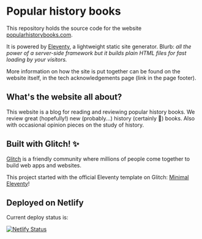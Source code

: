# Popular history books

This repository holds the source code for the website [popularhistorybooks.com](popularhistorybooks.com).

It is powered by [Eleventy](https://www.11ty.dev/), a lightweight static site generator. Blurb: _all the power of a server-side framework but it builds plain HTML files for fast loading by your visitors._

More information on how the site is put together can be found on the website itself, in the tech acknowledgements page (link in the page footer).

## What's the website all about?

This website is a blog for reading and reviewing popular history books. We review great (hopefully!) new (probably...) history (certainly 🙂) books. Also with occasional opinion pieces on the study of history.

## Built with Glitch! ✨

[Glitch](https://glitch.com) is a friendly community where millions of people come together to build web apps and websites.

This project started with the official Eleventy template on Glitch: [Minimal Eleventy](https://glitch.com/edit/#!/remix/11ty)!

## Deployed on Netlify

Current deploy status is:

[![Netlify Status](https://api.netlify.com/api/v1/badges/9d0a9294-2717-4163-be9f-13d6accfd658/deploy-status)](https://app.netlify.com/sites/pophistbooks/deploys)
